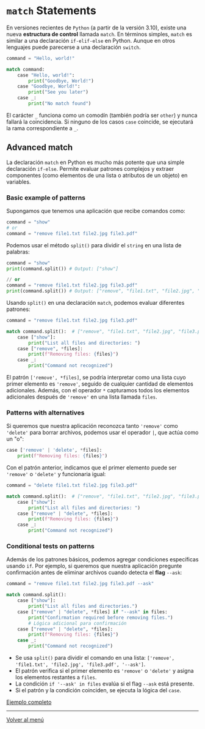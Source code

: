# `match` Statements

En versiones recientes de `Python` (a partir de la versión 3.10), existe una nueva **estructura de control** llamada `match`. En términos simples, `match` es similar a una declaración `if-elif-else` en Python. Aunque en otros lenguajes puede parecerse a una declaración `switch`.

```python
command = "Hello, world!"

match command:
    case "Hello, world!":
        print("Goodbye, World!")
    case "Goodbye, World!":
        print("See you later")
    case _:
        print("No match found")
```

El carácter `_` funciona como un comodín (también podría ser `other`) y nunca fallará la coincidencia. Si ninguno de los casos `case` coincide, se ejecutará la rama correspondiente a `_`.

## Advanced match

La declaración `match` en Python es mucho más potente que una simple declaración `if-else`. Permite evaluar patrones complejos y extraer componentes (como elementos de una lista o atributos de un objeto) en variables.

### Basic example of patterns

Supongamos que tenemos una aplicación que recibe comandos como:

```python
command = "show"
# or
command = "remove file1.txt file2.jpg file3.pdf"
```

Podemos usar el método `split()` para dividir el `string` en una lista de palabras:

```python
command = "show"
print(command.split()) # Output: ["show"]

// or
command = "remove file1.txt file2.jpg file3.pdf"
print(command.split()) # Output: ["remove", "file1.txt", "file2.jpg", "file3.pdf"]
```

Usando `split()` en una declaración `match`, podemos evaluar diferentes patrones:

```python
command = "remove file1.txt file2.jpg file3.pdf"

match command.split():  # ["remove", "file1.txt", "file2.jpg", "file3.pdf"]
    case ["show"]:
        print("List all files and directories: ")
    case ["remove", *files]:
        print(f"Removing files: {files}")
    case _:
        print("Command not recognized")
```

El patrón `['remove', *files]`, se podría interpretar como una lista cuyo primer elemento es `'remove'`, seguido de cualquier cantidad de elementos adicionales. Además, con el operador `*` capturamos todos los elementos adicionales después de `'remove'` en una lista llamada `files`.

### Patterns with alternatives

Si queremos que nuestra aplicación reconozca tanto `'remove'` como `'delete'` para borrar archivos, podemos usar el operador `|`, que actúa como un "o":

```python
case ['remove' | 'delete', *files]:
	print(f"Removing files: {files}")
```

Con el patrón anterior, indicamos que el primer elemento puede ser `'remove'` o `'delete'` y funcionaria igual:

```python
command = "delete file1.txt file2.jpg file3.pdf"

match command.split():  # ["remove", "file1.txt", "file2.jpg", "file3.pdf"]
    case ["show"]:
        print("List all files and directories: ")
    case ["remove" | "delete", *files]:
        print(f"Removing files: {files}")
    case _:
        print("Command not recognized")
```

### Conditional tests on patterns

Además de los patrones básicos, podemos agregar condiciones específicas usando `if`. Por ejemplo, si queremos que nuestra aplicación pregunte confirmación antes de eliminar archivos cuando detecta el **flag** `--ask`:

```python
command = "remove file1.txt file2.jpg file3.pdf --ask"

match command.split():
	case ["show"]:
		print("List all files and directories.")
	case ["remove" | "delete", *files] if "--ask" in files:
		print("Confirmation required before removing files.")
		# Lógica adicional para confirmación
	case ["remove" | "delete", *files]:
		print(f"Removing files: {files}")
	case _:
		print("Command not recognized")
```

- Se usa `split()` para dividir el comando en una lista: `['remove', 'file1.txt', 'file2.jpg', 'file3.pdf', '--ask']`.
- El patrón verifica si el primer elemento es `'remove'` o `'delete'` y asigna los elementos restantes a `files`.
- La condición `if '--ask' in files` evalúa si el flag `--ask` está presente.
- Si el patrón y la condición coinciden, se ejecuta la lógica del `case`.

[Ejemplo completo](./xx-example-codes/0.7.3.0-match-statement.py)

---

[Volver al menú](./0.0.0.0-Learn-the-basics.md)
